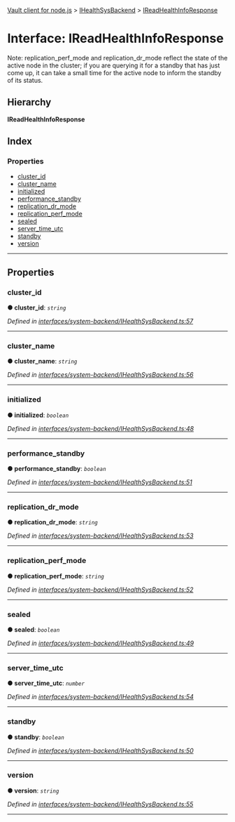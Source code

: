 [Vault client for node.js](../README.md) > [IHealthSysBackend](../modules/ihealthsysbackend.md) > [IReadHealthInfoResponse](../interfaces/ihealthsysbackend.ireadhealthinforesponse.md)

# Interface: IReadHealthInfoResponse

Note: replication\_perf\_mode and replication\_dr\_mode reflect the state of the active node in the cluster; if you are querying it for a standby that has just come up, it can take a small time for the active node to inform the standby of its status.

## Hierarchy

**IReadHealthInfoResponse**

## Index

### Properties

* [cluster_id](ihealthsysbackend.ireadhealthinforesponse.md#cluster_id)
* [cluster_name](ihealthsysbackend.ireadhealthinforesponse.md#cluster_name)
* [initialized](ihealthsysbackend.ireadhealthinforesponse.md#initialized)
* [performance_standby](ihealthsysbackend.ireadhealthinforesponse.md#performance_standby)
* [replication_dr_mode](ihealthsysbackend.ireadhealthinforesponse.md#replication_dr_mode)
* [replication_perf_mode](ihealthsysbackend.ireadhealthinforesponse.md#replication_perf_mode)
* [sealed](ihealthsysbackend.ireadhealthinforesponse.md#sealed)
* [server_time_utc](ihealthsysbackend.ireadhealthinforesponse.md#server_time_utc)
* [standby](ihealthsysbackend.ireadhealthinforesponse.md#standby)
* [version](ihealthsysbackend.ireadhealthinforesponse.md#version)

---

## Properties

<a id="cluster_id"></a>

###  cluster_id

**● cluster_id**: *`string`*

*Defined in [interfaces/system-backend/IHealthSysBackend.ts:57](https://github.com/theogravity/vault-tacular/blob/fa3cc87/src/interfaces/system-backend/IHealthSysBackend.ts#L57)*

___
<a id="cluster_name"></a>

###  cluster_name

**● cluster_name**: *`string`*

*Defined in [interfaces/system-backend/IHealthSysBackend.ts:56](https://github.com/theogravity/vault-tacular/blob/fa3cc87/src/interfaces/system-backend/IHealthSysBackend.ts#L56)*

___
<a id="initialized"></a>

###  initialized

**● initialized**: *`boolean`*

*Defined in [interfaces/system-backend/IHealthSysBackend.ts:48](https://github.com/theogravity/vault-tacular/blob/fa3cc87/src/interfaces/system-backend/IHealthSysBackend.ts#L48)*

___
<a id="performance_standby"></a>

###  performance_standby

**● performance_standby**: *`boolean`*

*Defined in [interfaces/system-backend/IHealthSysBackend.ts:51](https://github.com/theogravity/vault-tacular/blob/fa3cc87/src/interfaces/system-backend/IHealthSysBackend.ts#L51)*

___
<a id="replication_dr_mode"></a>

###  replication_dr_mode

**● replication_dr_mode**: *`string`*

*Defined in [interfaces/system-backend/IHealthSysBackend.ts:53](https://github.com/theogravity/vault-tacular/blob/fa3cc87/src/interfaces/system-backend/IHealthSysBackend.ts#L53)*

___
<a id="replication_perf_mode"></a>

###  replication_perf_mode

**● replication_perf_mode**: *`string`*

*Defined in [interfaces/system-backend/IHealthSysBackend.ts:52](https://github.com/theogravity/vault-tacular/blob/fa3cc87/src/interfaces/system-backend/IHealthSysBackend.ts#L52)*

___
<a id="sealed"></a>

###  sealed

**● sealed**: *`boolean`*

*Defined in [interfaces/system-backend/IHealthSysBackend.ts:49](https://github.com/theogravity/vault-tacular/blob/fa3cc87/src/interfaces/system-backend/IHealthSysBackend.ts#L49)*

___
<a id="server_time_utc"></a>

###  server_time_utc

**● server_time_utc**: *`number`*

*Defined in [interfaces/system-backend/IHealthSysBackend.ts:54](https://github.com/theogravity/vault-tacular/blob/fa3cc87/src/interfaces/system-backend/IHealthSysBackend.ts#L54)*

___
<a id="standby"></a>

###  standby

**● standby**: *`boolean`*

*Defined in [interfaces/system-backend/IHealthSysBackend.ts:50](https://github.com/theogravity/vault-tacular/blob/fa3cc87/src/interfaces/system-backend/IHealthSysBackend.ts#L50)*

___
<a id="version"></a>

###  version

**● version**: *`string`*

*Defined in [interfaces/system-backend/IHealthSysBackend.ts:55](https://github.com/theogravity/vault-tacular/blob/fa3cc87/src/interfaces/system-backend/IHealthSysBackend.ts#L55)*

___

